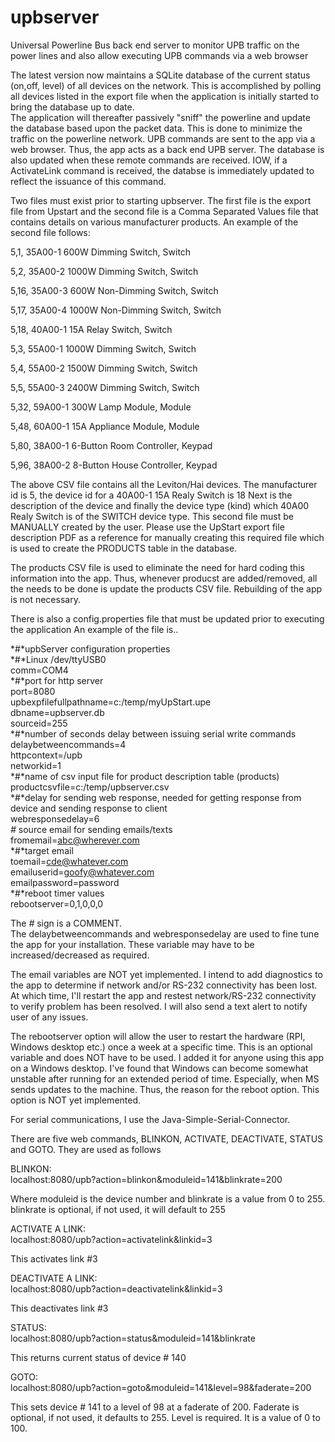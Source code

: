 # upbserver
Universal Powerline Bus back end server to monitor UPB traffic on the power lines and also allow executing UPB commands via a web browser

The latest version now maintains a SQLite database of the current status (on,off, level) of all devices on the network.  This is 
accomplished by polling all devices listed in the export file when the application is initially started to bring the database up to date.  
The application will thereafter passively "sniff" the powerline and  update the database based upon the packet data.  This is done 
to minimize the traffic on the powerline network.  UPB commands are sent to the app via a web browser.  Thus, the app acts as a back end
UPB server.  The database is also updated when these remote commands are received.  IOW, if a ActivateLink command is received, the
databse is immediately updated to reflect the issuance of this command.

Two files must exist prior to starting upbserver.  The first file is the export file from Upstart and the second file is a 
Comma Separated Values file that contains  details on various manufacturer products.  An example of the second file follows:

5,1, 35A00-1 600W Dimming Switch, Switch  
  
5,2, 35A00-2 1000W Dimming Switch, Switch  

5,16, 35A00-3 600W Non-Dimming Switch, Switch  

5,17, 35A00-4 1000W Non-Dimming Switch, Switch  

5,18, 40A00-1 15A Relay Switch, Switch  

5,3, 55A00-1 1000W Dimming Switch, Switch  

5,4, 55A00-2 1500W Dimming Switch, Switch  
  
5,5, 55A00-3 2400W Dimming Switch, Switch  

5,32, 59A00-1 300W Lamp Module, Module  

5,48, 60A00-1 15A Appliance Module, Module  

5,80, 38A00-1 6-Button Room Controller, Keypad  

5,96, 38A00-2 8-Button House Controller, Keypad  

The above CSV file contains all the Leviton/Hai devices.  The manufacturer id is 5, the device id for a 40A00-1 15A Realy Switch is 18
Next is the description of the device and finally the device type (kind) which 40A00 Realy Switch is of the SWITCH device type.
This second file must be MANUALLY created by the user.  Please use the UpStart export file description PDF as a reference for manually
creating this required file which is used to create the PRODUCTS table in the database.

The products CSV file is used to eliminate the need for hard coding this information into the app.  Thus, whenever producst are
added/removed, all the needs to be done is update the products CSV file.  Rebuilding of the app is not necessary.

There is also a config.properties file that must be updated prior to executing the application An example of the file is..

*#*upbServer configuration properties  
*#*Linux /dev/ttyUSB0  
comm=COM4  
*#*port for http server  
port=8080  
upbexpfilefullpathname=c:/temp/myUpStart.upe  
dbname=upbserver.db  
sourceid=255  
*#*number of seconds delay between issuing serial write commands
delaybetweencommands=4  
httpcontext=/upb  
networkid=1  
*#*name of csv input file for product description table (products)  
productcsvfile=c:/temp/upbserver.csv  
*#*delay for sending web response, needed for getting response from device and sending response to client  
webresponsedelay=6  
*#* source email for sending emails/texts  
fromemail=abc@wherever.com  
*#*target email  
toemail=cde@whatever.com  
emailuserid=goofy@whatever.com  
emailpassword=password  
*#*reboot timer values  
rebootserver=0,1,0,0,0  

The *#* sign is a COMMENT.   
The delaybetweencommands and webresponsedelay are used to fine tune the app for your installation.  These variable may have to be increased/decreased
as required.

The email variables are NOT yet implemented.  I intend to add diagnostics to the app to determine if network and/or RS-232 connectivity has been lost.  At which
time, I'll restart the app and restest network/RS-232 connectivity to verify problem has been resolved.  I will also send a text alert to notify user of any
issues.

The rebootserver option will allow the user to restart the hardware (RPI, Windows desktop etc.) once a week at a specific time.  This is an optional variable and does NOT have 
to be used.  I added it for anyone using this app on a Windows desktop. I've found that Windows can become somewhat unstable after running for an extended 
period of time.  Especially, when MS sends updates to the machine.  Thus, the reason for the reboot option.  This option is NOT yet implemented.

For serial communications, I use the Java-Simple-Serial-Connector.

There are five web commands, BLINKON, ACTIVATE, DEACTIVATE, STATUS and GOTO.  They are used as follows

BLINKON:  
localhost:8080/upb?action=blinkon&moduleid=141&blinkrate=200

Where moduleid is the  device number and blinkrate is a value from 0 to 255.  blinkrate is optional, if not used, it will default to 255

ACTIVATE A LINK:  
localhost:8080/upb?action=activatelink&linkid=3

This activates link #3


DEACTIVATE A LINK:  
localhost:8080/upb?action=deactivatelink&linkid=3

This deactivates link #3


STATUS:  
localhost:8080/upb?action=status&moduleid=141&blinkrate

This returns current status of device # 140


GOTO:  
localhost:8080/upb?action=goto&moduleid=141&level=98&faderate=200

This sets device # 141 to a level of 98 at a faderate of 200.  Faderate is optional, if not used, it defaults to 255.  Level is required.  It is a value of 0 to 100.



